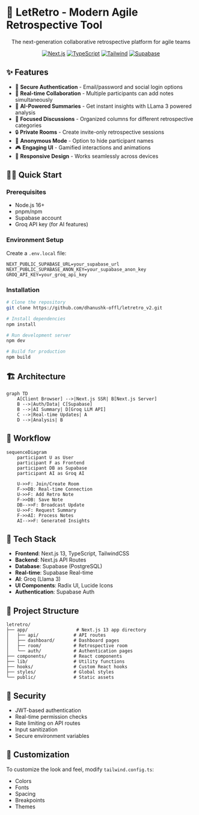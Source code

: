 # 🚀 LetRetro - Modern Agile Retrospective Tool



<p align="center">
  The next-generation collaborative retrospective platform for agile teams
</p>

<p align="center">
  <a href="https://nextjs.org/"><img src="https://img.shields.io/badge/Next.js-13.5-black" alt="Next.js"/></a>
  <a href="https://www.typescriptlang.org/"><img src="https://img.shields.io/badge/TypeScript-5.0-blue" alt="TypeScript"/></a>
  <a href="https://tailwindcss.com/"><img src="https://img.shields.io/badge/Tailwind-3.0-38bdf8" alt="Tailwind"/></a>
  <a href="https://supabase.com/"><img src="https://img.shields.io/badge/Supabase-2.0-3ecf8e" alt="Supabase"/></a>
</p>

## ✨ Features

- 🔐 **Secure Authentication** - Email/password and social login options
- 👥 **Real-time Collaboration** - Multiple participants can add notes simultaneously  
- 🤖 **AI-Powered Summaries** - Get instant insights with LLama 3 powered analysis
- 🎯 **Focused Discussions** - Organized columns for different retrospective categories
- 🔒 **Private Rooms** - Create invite-only retrospective sessions
- 👻 **Anonymous Mode** - Option to hide participant names
- 🎮 **Engaging UI** - Gamified interactions and animations
- 📱 **Responsive Design** - Works seamlessly across devices

## 🏃‍♂️ Quick Start

### Prerequisites

- Node.js 16+  
- pnpm/npm  
- Supabase account  
- Groq API key (for AI features)  

### Environment Setup

Create a `.env.local` file:

```env
NEXT_PUBLIC_SUPABASE_URL=your_supabase_url
NEXT_PUBLIC_SUPABASE_ANON_KEY=your_supabase_anon_key
GROQ_API_KEY=your_groq_api_key
```

### Installation

```bash
# Clone the repository
git clone https://github.com/dhanushk-offl/letretro_v2.git

# Install dependencies
npm install

# Run development server
npm dev

# Build for production
npm build
```

## 🏗️ Architecture

```mermaid
graph TD
    A[Client Browser] -->|Next.js SSR| B[Next.js Server]
    B -->|Auth/Data| C[Supabase]
    B -->|AI Summary| D[Groq LLM API]
    C -->|Real-time Updates| A
    D -->|Analysis| B
```

## 🔄 Workflow

```mermaid
sequenceDiagram
    participant U as User
    participant F as Frontend
    participant DB as Supabase
    participant AI as Groq AI

    U->>F: Join/Create Room
    F->>DB: Real-time Connection
    U->>F: Add Retro Note
    F->>DB: Save Note
    DB-->>F: Broadcast Update
    U->>F: Request Summary
    F->>AI: Process Notes
    AI-->>F: Generated Insights
```

## 🔧 Tech Stack

- **Frontend**: Next.js 13, TypeScript, TailwindCSS  
- **Backend**: Next.js API Routes  
- **Database**: Supabase (PostgreSQL)  
- **Real-time**: Supabase Real-time  
- **AI**: Groq (Llama 3)  
- **UI Components**: Radix UI, Lucide Icons  
- **Authentication**: Supabase Auth  

## 📝 Project Structure

```
letretro/
├── app/                  # Next.js 13 app directory
│   ├── api/             # API routes
│   ├── dashboard/       # Dashboard pages
│   ├── room/            # Retrospective room
│   └── auth/            # Authentication pages
├── components/          # React components
├── lib/                 # Utility functions
├── hooks/               # Custom React hooks
├── styles/              # Global styles
└── public/              # Static assets
```

## 🔐 Security

- JWT-based authentication  
- Real-time permission checks  
- Rate limiting on API routes  
- Input sanitization  
- Secure environment variables  

## 🎨 Customization

To customize the look and feel, modify `tailwind.config.ts`:

- Colors  
- Fonts  
- Spacing  
- Breakpoints  
- Themes  
